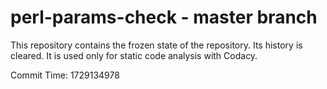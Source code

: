 # perl-params-check - master branch

This repository contains the frozen state of the repository.
Its history is cleared. It is used only for static code
analysis with Codacy.

Commit Time: 1729134978